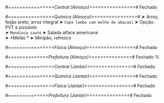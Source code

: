 
*#================Central (Almoço)================#*
Fechado

*#================Química (Almoço)================#*
➤ Arroz, feijão preto, arroz integral
➤ `Copa lombo com molho de abacaxi`
➤ Opção: PVT à pizzaiolo   
➤ `Mandioca sauté`
➤ Salada alface americana   
➤ *Melão *
➤ Minipão, refresco

*#================Física (Almoço)=================#*
Fechado

*#==============Prefeitura (Almoço)===============#*
Fechado
%

*#================Central (Jantar)================#*
Fechado

*#================Química (Jantar)================#*
Fechado

*#================Física (Jantar)=================#*
Fechado

*#==============Prefeitura (Jantar)===============#*
Fechado
